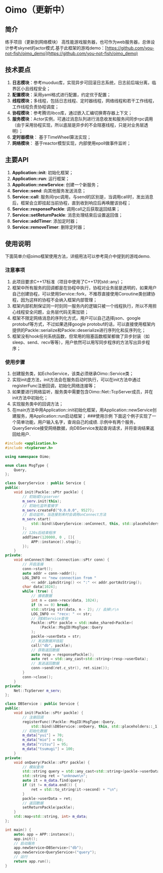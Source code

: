 # Oimo（更新中）
## 简介
练手项目（更新到网络模块）
高性能游戏服务器，也可作为web服务器，总体设计参考skynet的actor模式.基于此框架的游戏demo：[https://github.com/you-not-fish/oimo_demo](https://github.com/you-not-fish/oimo_demo)

## 技术要点
1. **日志模块**：参考muoduo库，实现异步可回滚日志系统，日志前后端分离，临界区小且线程安全；
2. **配置模块**：采用yaml格式进行配置，约定优于配置；
3. **线程模块**；多线程，包括日志线程、定时器线程，网络线程和若干工作线程，工作线程负责协程调度；
4. **协程模块**：参考腾讯libco库，通过嵌入汇编切换寄存器上下文；
5. **服务模块**：Actor实例，可通过消息队列进行消息收发和服务间同步rpc调用（由于采用协程实现，所以底层是异步的不会阻塞线程，只是对业务层透明）；
6. **定时器模块**： 基于TimeWheel算法实现；
7. **网络模块**： 基于reactor模型实现，内部使用epoll做事件监听；

## 主要API
1. **Application::init**: 初始化框架；
2. **Application::run**: 运行框架；
3. **Appilcation::newService**: 创建一个新服务；
4. **Service::send**: 向其他服务发送消息；
5. **Service::call**: 服务间rpc调用，与send的区别是，当调用call时，发出消息后，框架会立即挂起当前协程，直到收到响应后再唤醒该协程；
6. **Service::responsePackle**: 调用call之后获取返回结果；
7. **Service::setReturnPackle**: 消息处理结束后设置返回值；
8. **Service::addTimer**: 添加定时器；
9. **Service::removeTimer**: 删除定时器；

## 使用说明
下面简单介绍oimo框架使用方法，详细用法可以参考简介中提到的游戏demo.
### 注意事项
1. 此项目要求C++17标准（项目中使用了C++17的std::any）；
1. 框架中所有服务的回调都是在协程中执行，协程对业务层是透明的，如果用户自己创建协程，可以使用Service::fork，不推荐直接使用Coroutine类创建协程，因为这样的协程不会纳入框架内部管理；
2. 框架内部机制保证同一时刻同一服务内的逻辑只被一个线程执行，所以不用担心线程安全问题，业务层代码无需加锁；
3. 框架不限定网络消息的序列化方式，用户可以自己选择json、google protobuf等方式，不过如果选择google protobuf的话，可以直接使用框架内提供的Packle::serialize和Packle::deserialize进行序列化和反序列化；
4. 框架没有hook任何系统函数，但常用的阻塞函数框架都做了异步封装（如sleep、send、recv等等），用户依然可以用写同步程序的方法写出异步程序；
### 使用步骤
1. 创建服务类，如EchoService，该类必须继承Oimo::Service类；
2. 实现init虚方法，init方法会在服务启动时执行，可以在init方法中通过registerFunc注册回调，初始化网络连接等；
3. 如果要进行网络监听，服务类中需要包含Oimo::Net::TcpServer成员，并在init方法中初始化；
4. 实现服务类中的回调方法；
5. 在main方法中用Application::init初始化框架，用Application::newService创建服务，用Application::run启动框架；
###使用示例
下面这个例子实现了一个简单功能，用户输入名字，查询自己的成绩.
示例中有两个服务，QueryService接受网络数据，向DBService发起查询请求，并将查询结果返回给用户.

```cpp
#include <application.h>
#include <tcpServer.h>

using namespace Oimo;

enum class MsgType {
    Query,
};

class QueryService : public Service {
public:
    void init(Packle::sPtr packle) {
        // 初始或tcpserver
        m_serv.init(this);
        // 初始化监听套接字
        m_serv.createFd("0.0.0.0", 9527);
        // 启动监听，当连接到来时会调用onConnect方法
        m_serv.start(
            std::bind(&QueryService::onConnect, this, std::placeholders::_1)
        );
        // 120s后结束程序
        addTimer(120000, 0 , []{
            APP::instance().stop();
        });
    }
private:
    void onConnect(Net::Connection::sPtr conn) {
        // 开启连接
        conn->start();
        auto addr = conn->addr();
        LOG_INFO << "new connection from "
            << addr.ipAsString() << ":" << addr.portAsString();
        char data[1024];
        while (true) {
            // 接收数据
            int n = conn->recv(data, 1024);
            if (n == 0) break;
            std::string str(data, n - 2); // 去掉\r\n
            LOG_INFO << "recv: " << str;
            // 向DBService查询
            Packle::sPtr packle = std::make_shared<Packle>(
                (Packle::MsgID)MsgType::Query
            );
            packle->userData = str;
            // 发送数据并挂起
            call("db", packle);
            // 获取返回数据
            auto resp = responsePackle();
            auto ret = std::any_cast<std::string>(resp->userData);
            // 发送返回数据
            conn->send(ret.c_str(), ret.size());
        }
        conn->close();
    }
private:
    Net::TcpServer m_serv;
};

class DBService : public Service {
public:
    void init(Packle::sPtr packle) {
        // 注册回调
        registerFunc((Packle::MsgID)MsgType::Query,
            std::bind(&DBService::onQuery, this, std::placeholders::_1));
        // 初始化数据
        m_data["yui"] = 70;
        m_data["mio"] = 68;
        m_data["ritsu"] = 95;
        m_data["tsumugi"] = 100;
    }
private:
    void onQuery(Packle::sPtr packle) {
        // 模拟查询
        std::string query = std::any_cast<std::string>(packle->userData);
        std::string ret = "unknown\n";
        auto it = m_data.find(query);
        if (it != m_data.end()) {
            ret = std::to_string(it->second) + "\n";
        }
        packle->userData = ret;
        // 返回数据
        setReturnPackle(packle);
    }
    std::map<std::string, int> m_data;
};

int main() {
    auto& app = APP::instance();
    app.init();
    // 启动服务
    app.newService<DBService>("db");
    app.newService<QueryService>("query");
    // 运行
    return app.run();
}
```
